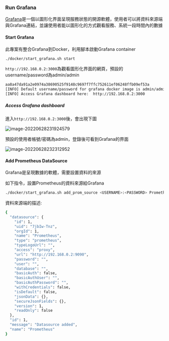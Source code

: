 ### Run Grafana

[Grafana](https://github.com/grafana/grafana)是一個以圖形化界面呈現服務狀態的開源軟體，使用者可以將資料來源端與Grafana連結，並讓使用者能以圖形化的方式觀看服務、系統一段時間內的數據

#### Start Grafana

此專案有整合Grafana到Docker，利用腳本啟動Grafana container

```bash
./docker/start_grafana.sh start
```

`http://192.168.0.2:3000`為觀看圖形化界面的網頁，預設的username/password為admin/admin

```bash
aa8a47da91a2e0974a38690525f9148c9697f7ffc752611ef06248ffb09ef53a
[INFO] Default username/password for grafana docker image is admin/admin
[INFO] Access Grafana dashboard here:  http://192.168.0.2:3000
```

##### Access Grafana dashboard

進入`http://192.168.0.2:3000`後，會出現下圖

![image-20220628231924579](/home/harry/.config/Typora/typora-user-images/image-20220628231924579.png)

預設的使用者帳號/密碼為admin，登錄後可看到Grafana的界面

![image-20220628232312952](/home/harry/.config/Typora/typora-user-images/image-20220628232312952.png)

#### Add Prometheus DataSource

Grafana是呈現數據的軟體，需要設置資料的來源

如下指令，設置Prometheus的資料來源給Grafana

```bash
./docker/start_grafana.sh add_prom_source <USERNAME>:<PASSWORD> Prometheus http://192.168.0.2:9090
```

資料來源端的描述:

```bash
{
  "datasource": {
    "id": 1,
    "uid": "7jbIw-Tnz",
    "orgId": 1,
    "name": "Prometheus",
    "type": "prometheus",
    "typeLogoUrl": "",
    "access": "proxy",
    "url": "http://192.168.0.2:9090",
    "password": "",
    "user": "",
    "database": "",
    "basicAuth": false,
    "basicAuthUser": "",
    "basicAuthPassword": "",
    "withCredentials": false,
    "isDefault": false,
    "jsonData": {},
    "secureJsonFields": {},
    "version": 1,
    "readOnly": false
  },
  "id": 1,
  "message": "Datasource added",
  "name": "Prometheus"
}
```

